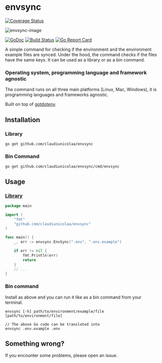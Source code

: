 # envsync
[![Coverage Status](https://coveralls.io/repos/github/claudiunicolaa/envsync/badge.svg?branch=master)](https://coveralls.io/github/claudiunicolaa/envsync?branch=master)

![envsync-image](http://claudiunicola.xyz/img/envsync.png)

[![GoDoc](https://godoc.org/github.com/claudiunicolaa/envsync?status.svg)](https://godoc.org/github.com/claudiunicolaa/envsync)
[![Build Status](https://travis-ci.org/claudiunicolaa/envsync.svg?branch=master)](https://travis-ci.org/claudiunicolaa/envsync)
[![Go Report Card](https://goreportcard.com/badge/github.com/claudiunicolaa/envsync)](https://goreportcard.com/report/github.com/claudiunicolaa/envsync)

A simple command for checking if the environment and the environment example files are synced. Under the hood, the command checks if the files have the same keys.
It can be used as a library or as a bin command.

### Operating system, programming language and framework agnostic
The command runs on all three main platforms (Linux, Mac, Windows), it is programming languages and frameworks agnostic.

Built on top of [gotdotenv](https://github.com/joho/godotenv).

## Installation

### Library

```shell
go get github.com/claudiunicolaa/envsync
```

### Bin Command

```shell
go get github.com/claudiunicolaa/envsync/cmd/envsync
```

## Usage


### [Library](examples/example.go)

```go
package main

import (
	"fmt"
	"github.com/claudiunicolaa/envsync"
)

func main() {
	_, err := envsync.EnvSync(".env", ".env.example")

	if err != nil {
		fmt.Println(err)
		return
	}
	// ...
}

```


### Bin command

Install as above and you can run it like as a bin command from your terminal.

```shell
envsync [-h] path/to/environment/example/file [path/to/environment/file]

// The above Go code can be translated into 
envsync .env.example .env
```

## Something wrong?
If you encounter some problems, please open an issue.
